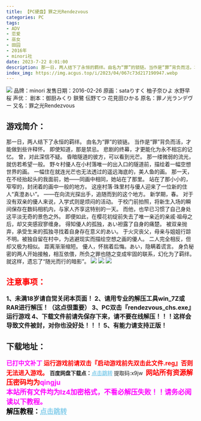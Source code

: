 ```yaml
---
title: 【PC硬盘】罪之光Rendezvous
categories: PC
tags:
- ADV
- 恋爱
- 巫女
- 田园
- 2016年
- minori社
date: 2023-7-22 8:01:00
description: 那一日，两人结下了永恒的羁绊。由名为“罪”的锁链。当作是“罪”背负而活，才能做到些许释怀。即使知道，那是禁忌。悲剧的终幕，才更能化为永不相忘的记忆。曾，对此深信不疑。昏暗隧道的彼方，可以看到光芒。那一缕微弱的流光，就仿若希望一般。
index_img: https://img.acgus.top/i/2023/04/067c73d217190947.webp
---
```

![](https://img.acgus.top/i/2023/04/067c73d217190947.webp)
品牌：minori
发售日期：2016-02-26
原画：sataりすく 柚子奈ひよ 水野早桜
声优：
剧本：御厨みくり 鋏鷺 伝野てつ 花見田ひかる
原名：罪ノ光ランデヴー
又名：罪之光Rendezvous

## 游戏简介：
那一日，两人结下了永恒的羁绊。
由名为“罪”的锁链。
当作是“罪”背负而活，才能做到些许释怀。
即使知道，那是禁忌。
悲剧的终幕，才更能化为永不相忘的记忆。
曾，对此深信不疑。
昏暗隧道的彼方，可以看到光芒。
那一缕微弱的流光，就仿若希望一般。
野々村優人在小村落唯一的出入口的隧道前，描绘着一幅空想世界的画。
一幅住在就连光芒也无法透过的遥远海底的，美人鱼的画。
那一天，在不经抬起头的我面前，她——同画中相同，她站在了那里。
站在了那小小的，窄窄的，封闭着的画中一般的地方。
这座村落·珠里村与優人迎来了一位新的住人“真澄あい”。
——在向流光探出手，追随而到的这个地方。
新学期，春。
对于没有双亲的優人来说，入学式则是烦闷的活动。
于校门前拍照，将新生入场的瞬间保存在数码相机内，与家人齐享这特别的一天。
而他，也早已习惯了自己身处这平淡无奇的景色之外。
即便如此，在樱花初绽前失去了唯一亲近的亲戚·祖母之后，却又突感寂寥缠身。
得知優人的孤独，あい袒露了自身的痛楚。
被双亲抛弃，承受生来的孤独寻找着自身存在意义的あい。
于火灾丧父，母亲与姐姐行踪不明。被独自留在村中，为逃避现实而描绘空想之画的優人。
二人完全相反，但却又极为相似。
距离渐渐缩短。
優人，怀揣着后悔。あい，隐瞒着谎言。
身负秘密的两人开始接触，相互依偎，所负之罪也随之变成牢固的联系，幻化为了羁绊。
就这样，遗忘了“随光而行的暗影”。
![](https://img.acgus.top/i/2023/04/d0527284fc190920.webp)
![](https://img.acgus.top/i/2023/04/db4736d884190956.webp)
![](https://img.acgus.top/i/2023/04/d0527284fc190920.webp)





## <font color=#FF0000 >注意事项：</font>
<font size=3><b>1、未满18岁请自觉关闭本页面！
2、请用专业的解压工具win_7Z或RAR进行解压！（这点很重要）
3、PC双击『rendezvous_chs.exe』运行游戏
4、下载文件前请先保存下来，请不要在线解压！！！这样会导致文件被封，对你也没好处！！！
5、有能力请支持正版！</b></font>

## 下载地址：
<font color=#FF00FF size=3><b>已打中文补丁</b></font>
<font color=#FF0000 size=3>**运行游戏前请双击『启动游戏前先双击此文件.reg』否则无法进入游戏。**</font>
<b>百度网盘下载点：</b><a href="https://pan.baidu.com/s/1fyo8xvzPOHEV9buuanVbRg?pwd=x9jw" style="color: #87CEEB;"><b>点击跳转</b></a> 提取码:x9jw
<a style="padding: 0" href="https://post.qingju.org/AD/"><img style="max-width:100%" src="https://img.acgus.top/i/2024/07/478f689b8021d8d499ab43d21acf137a.gif" alt=""></a>
<b><font color=#FF0000 size=4>网站所有资源解压密码均为</b></font><b><font color=#FF00FF size=4>qingju</font><font color=#FF0000 ></font></b><br><b><font color=#FF00FF size=4>本站所有文件均为lz4加密格式，不看必解压失败！！请务必阅读以下教程。</b></font><br><b><font color=#000 size=4>解压教程：</b><a href="https://post.qingju.org/tutorial/000/" style="color: #87CEEB;"><b>点击跳转</b></a>